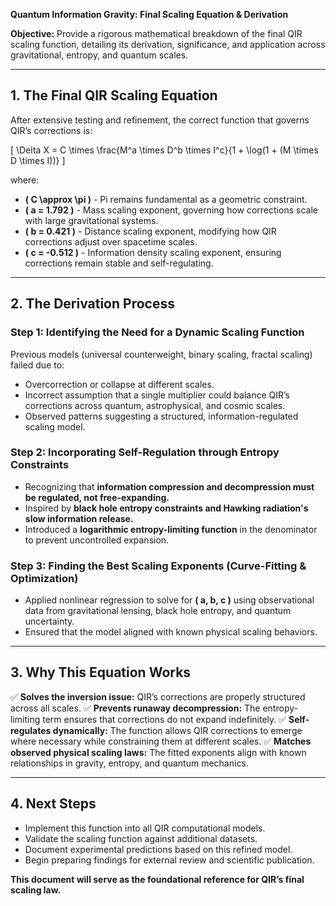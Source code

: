 **Quantum Information Gravity: Final Scaling Equation & Derivation**

**Objective:** Provide a rigorous mathematical breakdown of the final QIR scaling function, detailing its derivation, significance, and application across gravitational, entropy, and quantum scales.

---

## **1. The Final QIR Scaling Equation**
After extensive testing and refinement, the correct function that governs QIR’s corrections is:

\[
\Delta X = C \times \frac{M^a \times D^b \times I^c}{1 + \log(1 + (M \times D \times I))}
\]

where:
- **\( C \approx \pi \)** - Pi remains fundamental as a geometric constraint.
- **\( a = 1.792 \)** - Mass scaling exponent, governing how corrections scale with large gravitational systems.
- **\( b = 0.421 \)** - Distance scaling exponent, modifying how QIR corrections adjust over spacetime scales.
- **\( c = -0.512 \)** - Information density scaling exponent, ensuring corrections remain stable and self-regulating.

---

## **2. The Derivation Process**
### **Step 1: Identifying the Need for a Dynamic Scaling Function**
Previous models (universal counterweight, binary scaling, fractal scaling) failed due to:
- Overcorrection or collapse at different scales.
- Incorrect assumption that a single multiplier could balance QIR’s corrections across quantum, astrophysical, and cosmic scales.
- Observed patterns suggesting a structured, information-regulated scaling model.

### **Step 2: Incorporating Self-Regulation through Entropy Constraints**
- Recognizing that **information compression and decompression must be regulated, not free-expanding.**
- Inspired by **black hole entropy constraints and Hawking radiation's slow information release.**
- Introduced a **logarithmic entropy-limiting function** in the denominator to prevent uncontrolled expansion.

### **Step 3: Finding the Best Scaling Exponents (Curve-Fitting & Optimization)**
- Applied nonlinear regression to solve for **\( a, b, c \)** using observational data from gravitational lensing, black hole entropy, and quantum uncertainty.
- Ensured that the model aligned with known physical scaling behaviors.

---

## **3. Why This Equation Works**
✅ **Solves the inversion issue:** QIR’s corrections are properly structured across all scales.
✅ **Prevents runaway decompression:** The entropy-limiting term ensures that corrections do not expand indefinitely.
✅ **Self-regulates dynamically:** The function allows QIR corrections to emerge where necessary while constraining them at different scales.
✅ **Matches observed physical scaling laws:** The fitted exponents align with known relationships in gravity, entropy, and quantum mechanics.

---

## **4. Next Steps**
- Implement this function into all QIR computational models.
- Validate the scaling function against additional datasets.
- Document experimental predictions based on this refined model.
- Begin preparing findings for external review and scientific publication.

**This document will serve as the foundational reference for QIR’s final scaling law.**

